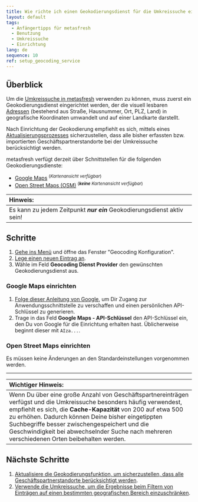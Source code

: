 ```yaml
---
title: Wie richte ich einen Geokodierungsdienst für die Umkreissuche ein?
layout: default
tags:
  - Anfängertipps für metasfresh
  - Benutzung
  - Umkreissuche
  - Einrichtung
lang: de
sequence: 10
ref: setup_geocoding_service
---
```


## Überblick
Um die [Umkreissuche in metasfresh](Umkreissuche_Geocoding) verwenden zu können, muss zuerst ein Geokodierungsdienst eingerichtet werden, der die visuell lesbaren [Adressen](Adresse_erfassen_Tab) (bestehend aus Straße, Hausnummer, Ort, PLZ, Land) in geografische Koordinaten umwandelt und auf einer Landkarte darstellt.

Nach Einrichtung der Geokodierung empfiehlt es sich, mittels eines [Aktualisierungsprozesses](Geokodierung_aktualisieren) sicherzustellen, dass alle bisher erfassten bzw. importierten Geschäftspartnerstandorte bei der Umkreissuche berücksichtigt werden.

metasfresh verfügt derzeit über Schnittstellen für die folgenden Geokodierungsdienste:
- <a href="#google-maps" title="Google Maps einrichten">Google Maps</a> <sup>(<em>Kartenansicht verfügbar</em>)</sup>
- <a href="#open-street-maps" title="Open Street Maps einrichten">Open Street Maps (OSM)</a> <sup>(<em><strong>keine</strong> Kartenansicht verfügbar</em>)</sup>

| **Hinweis:** |
| :--- |
| Es kann zu jedem Zeitpunkt ***nur ein*** Geokodierungsdienst aktiv sein! |

## Schritte
1. [Gehe ins Menü](Menu) und öffne das Fenster "Geocoding Konfiguration".
1. [Lege einen neuen Eintrag an](Neuer_Datensatz_Fenster_Webui).
1. Wähle im Feld **Geocoding Dienst Provider** den gewünschten Geokodierungsdienst aus.

### <a name="google-maps">Google Maps einrichten</a>
1. <a href="https://cloud.google.com/maps-platform/pricing/" title="API-Zugang über die Google Maps Plattform" target="blank">Folge dieser Anleitung von Google</a>, um Dir Zugang zur Anwendungsschnittstelle zu verschaffen und einen persönlichen API-Schlüssel zu generieren.
1. Trage in das Feld **Google Maps - API-Schlüssel** den API-Schlüssel ein, den Du von Google für die Einrichtung erhalten hast. Üblicherweise beginnt dieser mit `AIza...`.

### <a name="open-street-maps">Open Street Maps einrichten</a>
Es müssen keine Änderungen an den Standardeinstellungen vorgenommen werden.

---

| **Wichtiger Hinweis:** |
| :--- |
| Wenn Du über eine große Anzahl von Geschäftspartnereinträgen verfügst und die Umkreissuche besonders häufig verwendest, empfiehlt es sich, die **Cache-Kapazität** von 200 auf etwa 500 zu erhöhen. Dadurch können Deine bisher eingetippten Suchbegriffe besser zwischengespeichert und die Geschwindigkeit bei abwechselnder Suche nach mehreren verschiedenen Orten beibehalten werden. |

## Nächste Schritte
1. [Aktualisiere die Geokodierungsfunktion, um sicherzustellen, dass alle Geschäftspartnerstandorte berücksichtigt werden](Geokodierung_aktualisieren).
1. [Verwende die Umkreissuche, um die Ergebnisse beim Filtern von Einträgen auf einen bestimmten geografischen Bereich einzuschränken](Umkreissuche_Geocoding).
